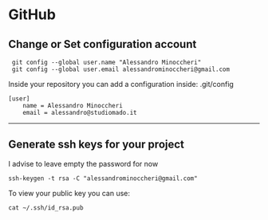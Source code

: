 # GitHub

## Change or Set configuration account

```
 git config --global user.name "Alessandro Minoccheri"
 git config --global user.email alessandrominoccheri@gmail.com
```

Inside your repository you can add a configuration inside: .git/config
```
[user]
	name = Alessandro Minoccheri
	email = alessandro@studiomado.it
```

----

## Generate ssh keys for your project
I advise to leave empty the password for now
```
ssh-keygen -t rsa -C "alessandrominoccheri@gmail.com"
```

To view your public key you can use:
```
cat ~/.ssh/id_rsa.pub
```

